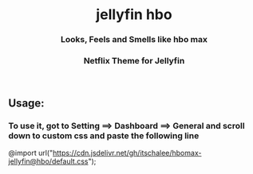 <div align="center">
<h1>jellyfin hbo</h1>
<h3>Looks, Feels and Smells like hbo max</h3>
<h3>Netflix Theme for Jellyfin</h3>
</div>
<br>
<h2>Usage:</h2>
<h3> To use it, got to Setting ==> Dashboard ==> General and scroll down to custom css and paste the following line</h3>

@import url("https://cdn.jsdelivr.net/gh/itschalee/hbomax-jellyfin@hbo/default.css");
